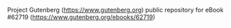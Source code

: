 Project Gutenberg (https://www.gutenberg.org) public repository for eBook #62719 (https://www.gutenberg.org/ebooks/62719)
